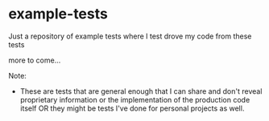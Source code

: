 # example-tests
Just a repository of example tests where I test drove my code from these tests

more to come...


Note:
* These are tests that are general enough that I can share and don't reveal proprietary information or the implementation of the production code itself OR they might be tests I've done for personal projects as well.
